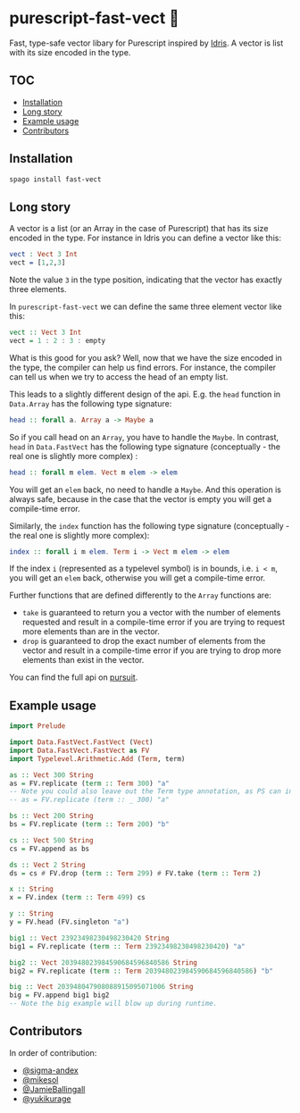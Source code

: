 # purescript-fast-vect 🐆

Fast, type-safe vector libary for Purescript inspired by [Idris](https://www.idris-lang.org/). A vector is list with its size encoded in the type.

## TOC
- [Installation](#installation)
- [Long story](#long-story)
- [Example usage](#example-usage)
- [Contributors](#contributors)

## Installation

```bash
spago install fast-vect
```

## Long story

A vector is a list (or an Array in the case of Purescript) that has its size encoded in the type. For instance in Idris you can define a vector like this:

```idris 
vect : Vect 3 Int 
vect = [1,2,3]
```

Note the value `3` in the type position, indicating that the vector has exactly three elements.

In `purescript-fast-vect` we can define the same three element vector like this:

```purescript 
vect :: Vect 3 Int
vect = 1 : 2 : 3 : empty
```

What is this good for you ask? Well, now that we have the size encoded in the type, the compiler can help us find errors. For instance, the compiler can tell us when we try to access the head of an empty list. 

This leads to a slightly different design of the api. E.g. the `head` function in `Data.Array` has the following type signature:
```purescript
head :: forall a. Array a -> Maybe a
```
So if you call head on an `Array`, you have to handle the `Maybe`. 
In contrast, `head` in `Data.FastVect` has the following type signature (conceptually - the real one is slightly more complex) :
```purescript
head :: forall m elem. Vect m elem -> elem
```
You will get an `elem` back, no need to handle a `Maybe`. And this operation is always safe, because in the case that the vector is empty you will get a compile-time error. 

Similarly, the `index` function has the following type signature (conceptually - the real one is slightly more complex):
```purescript
index :: forall i m elem. Term i -> Vect m elem -> elem
```
If the index `i` (represented as a typelevel symbol) is in bounds, i.e. `i < m`, you will get an `elem` back, otherwise you will get a compile-time error. 

Further functions that are defined differently to the `Array` functions are:

* `take` is guaranteed to return you a vector with the number of elements requested and result in a compile-time error if you are trying to request more elements than are in the vector. 
* `drop` is guaranteed to drop the exact number of elements from the vector and result in a compile-time error if you are trying to drop more elements than exist in the vector.

You can find the full api on [pursuit](https://pursuit.purescript.org/packages/purescript-fast-vect/docs/Data.FastVect.FastVect). 

## Example usage 

```purescript
import Prelude

import Data.FastVect.FastVect (Vect)
import Data.FastVect.FastVect as FV
import Typelevel.Arithmetic.Add (Term, term)

as :: Vect 300 String
as = FV.replicate (term :: Term 300) "a"
-- Note you could also leave out the Term type annotation, as PS can infer it:
-- as = FV.replicate (term :: _ 300) "a"

bs :: Vect 200 String
bs = FV.replicate (term :: Term 200) "b"

cs :: Vect 500 String
cs = FV.append as bs

ds :: Vect 2 String
ds = cs # FV.drop (term :: Term 299) # FV.take (term :: Term 2)

x :: String
x = FV.index (term :: Term 499) cs

y :: String
y = FV.head (FV.singleton "a")

big1 :: Vect 23923498230498230420 String
big1 = FV.replicate (term :: Term 23923498230498230420) "a"

big2 :: Vect 203948023984590684596840586 String
big2 = FV.replicate (term :: Term 203948023984590684596840586) "b"

big :: Vect 203948047908088915095071006 String
big = FV.append big1 big2
-- Note the big example will blow up during runtime.
```

## Contributors

In order of contribution:
- [@sigma-andex](https://github.com/sigma-andex)
- [@mikesol](https://github.com/mikesol)
- [@JamieBallingall](https://github.com/JamieBallingall)
- [@yukikurage](https://github.com/yukikurage)

